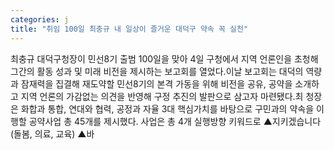 ```yaml
---
categories: j
title: "취임 100일 최충규 내 일상이 즐거운 대덕구 약속 꼭 실천"
---
```

최충규 대덕구청장이 민선8기 출범 100일을 맞아 4일 구청에서 지역 언론인을 초청해 그간의 활동 성과 및 미래 비전을 제시하는 보고회를 열었다.이날 보고회는 대덕의 역량과 잠재력을 집결해 재도약할 민선8기의 본격 가동을 위해 비전을 공유, 공약을 소개하고 지역 언론의 가감없는 의견을 반영해 구정 추진의 발판으로 삼고자 마련됐다.최 청장은 화합과 통합, 연대와 협력, 공정과 자율 3대 핵심가치를 바탕으로 구민과의 약속을 이행할 공약사업 총 45개를 제시했다. 사업은 총 4개 실행방향 키워드로 ▲지키겠습니다(돌봄, 의료, 교육) ▲바